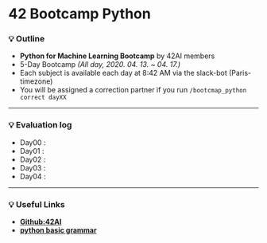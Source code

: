 # 42 Bootcamp Python

### :bulb: Outline
- __Python for Machine Learning Bootcamp__ by 42AI members
- 5-Day Bootcamp _(All day, 2020. 04. 13. ~ 04. 17.)_
- Each subject is available each day at 8:42 AM via the slack-bot (Paris-timezone)
- You will be assigned a correction partner if you run `/bootcmap_python correct dayXX`
---

### :bulb: Evaluation log
- Day00 :
- Day01 :
- Day02 :
- Day03 :
- Day04 :

---
### :bulb: Useful Links
- [__Github:42AI__](https://github.com/42-AI/bootcamp_python)
- [__python basic grammar__](https://wikidocs.net/16029)
